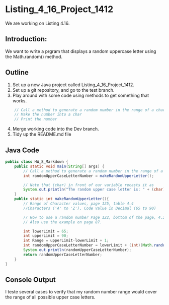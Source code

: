 # Listing_4_16_Project_1412 


We are working on Listing 4.16.

## Introduction:

We want to write a prgram that displays a random uppercase letter using the Math.random() method.

## Outline

1. Set up a new Java project called Listing_4_16_Project_1412.
2. Set up a git repository, and go to the test branch.
3. Play around with some code using methods to get something that works.
``` java
	// Call a method to generate a random number in the range of a character.
	// Make the number into a char
	// Print the number
```
4. Merge working code into the Dev branch.
5. Tidy up the README.md file

## Java Code

``` java
public class HW_8_Markdown {
	public static void main(String[] args) {
		// Call a method to generate a random number in the range of a character.
        int randomUpperCaseLetterNumber = makeRandomUpperLetter();

        // Note that (char) in front of our variable recasts it as 
        System.out.println("The random upper case letter is: " + (char)randomUpperCaseLetterNumber);
    }
    public static int makeRandomUpperLetter(){
        // Range of Character values, page 125, table 4.4
        //Characters ('A' to 'Z'), Code Value in Decimal (65 to 90)

        // How to use a random number Page 122, bottom of the page, 4.2.5 The random Method
        // Also use the example on page 87.

        int lowerLimit = 65;
        int upperLimit = 90;
        int Range = upperLimit-lowerLimit + 1;
        int randomUpperCaseLetterNumber = lowerLimit + (int)(Math.random()*Range);
        System.out.println(randomUpperCaseLetterNumber);
        return randomUpperCaseLetterNumber;
    }
}
```

## Console Output

I teste several cases to verify that my random number range would cover the range of all possible upper case letters.
